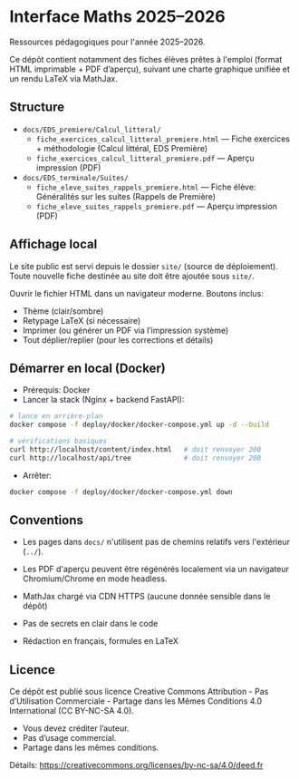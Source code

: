 # Interface Maths 2025–2026

Ressources pédagogiques pour l'année 2025–2026.

Ce dépôt contient notamment des fiches élèves prêtes à l'emploi (format HTML imprimable + PDF d’aperçu), suivant une charte graphique unifiée et un rendu LaTeX via MathJax.

## Structure

- `docs/EDS_premiere/Calcul_litteral/`
  - `fiche_exercices_calcul_litteral_premiere.html` — Fiche exercices + méthodologie (Calcul littéral, EDS Première)
  - `fiche_exercices_calcul_litteral_premiere.pdf` — Aperçu impression (PDF)
- `docs/EDS_terminale/Suites/`
  - `fiche_eleve_suites_rappels_premiere.html` — Fiche élève: Généralités sur les suites (Rappels de Première)
  - `fiche_eleve_suites_rappels_premiere.pdf` — Aperçu impression (PDF)

## Affichage local

Le site public est servi depuis le dossier `site/` (source de déploiement). Toute nouvelle fiche destinée au site doit être ajoutée sous `site/`.

Ouvrir le fichier HTML dans un navigateur moderne. Boutons inclus:
- Thème (clair/sombre)
- Retypage LaTeX (si nécessaire)
- Imprimer (ou générer un PDF via l’impression système)
- Tout déplier/replier (pour les corrections et détails)

## Démarrer en local (Docker)

- Prérequis: Docker
- Lancer la stack (Nginx + backend FastAPI):

```bash
# lance en arrière-plan
docker compose -f deploy/docker/docker-compose.yml up -d --build

# vérifications basiques
curl http://localhost/content/index.html   # doit renvoyer 200
curl http://localhost/api/tree             # doit renvoyer 200
```

- Arrêter:

```bash
docker compose -f deploy/docker/docker-compose.yml down
```

## Conventions

- Les pages dans `docs/` n'utilisent pas de chemins relatifs vers l'extérieur (`../`).
- Les PDF d'aperçu peuvent être régénérés localement via un navigateur Chromium/Chrome en mode headless.

- MathJax chargé via CDN HTTPS (aucune donnée sensible dans le dépôt)
- Pas de secrets en clair dans le code
- Rédaction en français, formules en LaTeX

## Licence

Ce dépôt est publié sous licence Creative Commons Attribution - Pas d’Utilisation Commerciale - Partage dans les Mêmes Conditions 4.0 International (CC BY-NC-SA 4.0).

- Vous devez créditer l’auteur.
- Pas d’usage commercial.
- Partage dans les mêmes conditions.

Détails: https://creativecommons.org/licenses/by-nc-sa/4.0/deed.fr

